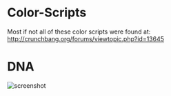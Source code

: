 Color-Scripts
=============
Most if not all of these color scripts were found at: http://crunchbang.org/forums/viewtopic.php?id=13645


DNA
=============
![screenshot](http://i.imgur.com/nMJgBC5.png)

